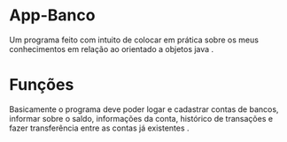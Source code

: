 # App-Banco
Um programa feito com intuito de colocar em prática sobre os meus conhecimentos em relação ao  orientado a objetos java . 

# Funções 
Basicamente o programa deve poder logar e cadastrar contas de bancos, informar sobre o saldo, informações da conta, histórico de transações e fazer transferência entre as contas já existentes .



